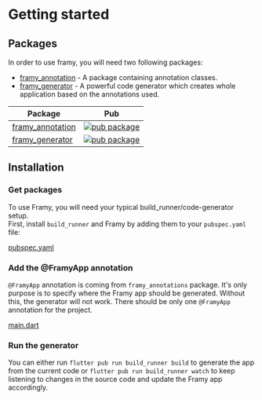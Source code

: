 # Getting started


## Packages

In order to use framy, you will need two following packages:

* [framy_annotation](https://github.com/Fidev-io/framy/tree/master/framy_annotation) - A package containing annotation classes.
* [framy_generator](https://github.com/Fidev-io/framy/tree/master/framy_generator) - A powerful code generator which creates whole application based on the annotations used.

| Package                                                                            | Pub                                                                                                    |
| ---------------------------------------------------------------------------------- | ------------------------------------------------------------------------------------------------------ |
| [framy_annotation](https://github.com/Fidev-io/framy/tree/master/framy_annotation) | [![pub package](https://img.shields.io/pub/v/framy_annotation.svg)](https://pub.dev/packages/framy_annotation) |
| [framy_generator](https://github.com/Fidev-io/framy/tree/master/framy_generator)   | [![pub package](https://img.shields.io/pub/v/framy_generator.svg)](https://pub.dev/packages/framy_generator) |

## Installation

### Get packages

To use Framy, you will need your typical build_runner/code-generator setup.  
First, install `build_runner` and Framy by adding them to your `pubspec.yaml` file:  

[pubspec.yaml](_snippets/gettingstarted/framy_pubspec.yaml.md ':include')


### Add the @FramyApp annotation
`@FramyApp` annotation is coming from `framy_annotations` package. It's only purpose is to specify where the Framy app should be generated. Without this, the generator will not work. There should be only one `@FramyApp` annotation for the project.

[main.dart](_snippets/gettingstarted/annotation_framy_app_demo.dart.md ':include')


### Run the generator
You can either run
`flutter pub run build_runner build` to generate the app from the current code or `flutter pub run build_runner watch` to keep listening to changes in the source code and update the Framy app accordingly.
